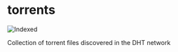 torrents 
========
![Indexed](https://img.shields.io/badge/indexed-189696-blue)

Collection of torrent files discovered in the DHT network

